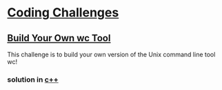 # [Coding Challenges](https://codingchallenges.fyi/)

## [Build Your Own wc Tool](https://codingchallenges.fyi/challenges/challenge-wc)
This challenge is to build your own version of the Unix command line tool wc!

### solution in [c++](ccwc/c++/)
